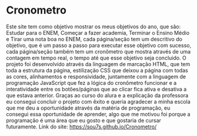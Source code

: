 # Cronometro
Este site tem como objetivo mostrar os meus objetivos do ano, que são: Estudar para o ENEM, Começar a fazer academia, Terminar o Ensino Médio e Tirar uma nota boa no ENEM, cada página/seção tem um descritivo do objetivo, que é um passo a passo para executar esse objetivo com sucesso, cada página/seção também tem um cronômetro que mostra através de uma contagem em tempo real, o tempo até que esse objetivo seja concluido.
O projeto foi desenvolvido através da linguagem de marcação HTML, que tem toda a estrutura da página, estilização CSS que deixou a página com todas as cores, alinhamentos e responsividade, juntamente com a linguagem de programação JavaScript que fez a lógica do cronômetro funcionar e a interatividade entre os botões/páginas que ao clicar fica ativa e desativa a que estava anterior.
Graças ao curso do alura e a explicação da professora eu consegui concluir o projeto com êxito e queria agradecer a minha escola que me deu a oportunidade através da matéria de programação, eu consegui essa oportunidade de aprender, algo que me motivou foi porque a programação é uma área que eu gosto e que gostaria de cursar futuramente.
Link do site: https://sou7s.github.io/Cronometro/
